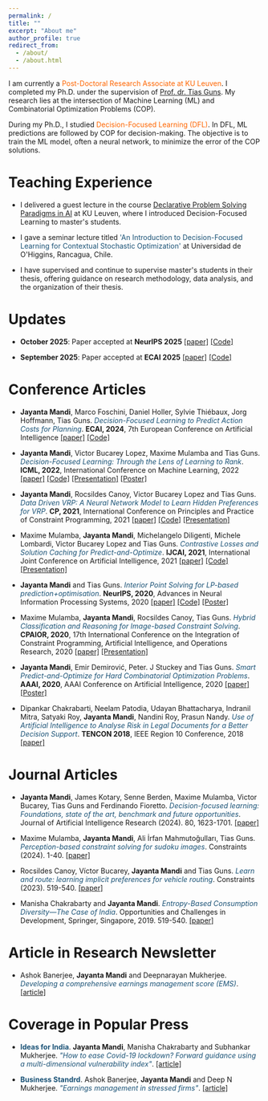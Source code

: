 ```yaml
---
permalink: /
title: ""
excerpt: "About me"
author_profile: true
redirect_from: 
  - /about/
  - /about.html
---
```


I am currently a <font color="#FF6600">Post-Doctoral Research Associate at KU Leuven</font>.
I completed my Ph.D. under the supervision of [Prof. dr. Tias Guns](https://people.cs.kuleuven.be/~tias.guns/). My research lies at the intersection of Machine Learning (ML) and Combinatorial Optimization Problems (COP).

During my Ph.D., I studied <font color="#FF6600">Decision-Focused Learning (DFL)</font>. In DFL, ML predictions are followed by COP for decision-making. The objective is to train the ML model, often a neural network, to minimize the error of the COP solutions.
# Teaching Experience
* I delivered a guest lecture in the course [Declarative Problem Solving Paradigms in AI](https://onderwijsaanbod.kuleuven.be/syllabi/e/H02A3AE.htm#activetab=doelstellingen_idp1521920) at KU Leuven, where I introduced Decision-Focused Learning to master's students.

* I gave a seminar lecture titled <font color="#1A5276">'An Introduction to Decision-Focused Learning for Contextual Stochastic Optimization'</font> at Universidad de O'Higgins, Rancagua, Chile.

* I have supervised and continue to supervise master's students in their thesis, offering guidance on research methodology, data analysis, and the organization of their thesis.

# Updates
* **October 2025**: Paper accepted at **NeurIPS 2025** [[paper]](https://www.arxiv.org/pdf/2510.04951) [[Code]](https://github.com/JayMan91/OdeceDFLforConstraintsNeurips25) 

* **September 2025**: Paper accepted at **ECAI 2025** [[paper]](https://doi.org/10.3233/FAIA251273) [[Code]](https://github.com/JayMan91/DYS-NET-SCE) 


# Conference Articles
* **Jayanta Mandi**, Marco Foschini, Daniel Holler, Sylvie Thiébaux, Jorg Hoffmann, Tias Guns.  *<font color="#1A5276">Decision-Focused Learning to Predict Action Costs for Planning</font>*. **ECAI, 2024**, 7th European Conference on Artificial Intelligence [[paper]](https://ebooks.iospress.nl/doi/10.3233/FAIA240975) [[Code]](https://github.com/ML-KULeuven/DFLPredict-Action-Costs-for-Planning) 

*   **Jayanta Mandi**, Victor Bucarey Lopez, Maxime Mulamba and Tias Guns. *<font color="#1A5276">Decision-Focused Learning: Through the Lens of Learning to Rank</font>*. **ICML, 2022**, International Conference on Machine Learning, 2022 [[paper]](https://proceedings.mlr.press/v162/mandi22a.html) [[Code]](https://github.com/JayMan91/ltr-predopt)  [[Presentation]](https://icml.cc/virtual/2022/spotlight/18376) [[Poster]](files/ICMLposter.pdf)

*   **Jayanta Mandi**, Rocsildes Canoy, Victor Bucarey Lopez and Tias Guns.
    *<font color="#1A5276">Data Driven VRP: A Neural Network Model to Learn Hidden Preferences for VRP</font>*. **CP, 2021**, International Conference on Principles and Practice of Constraint Programming, 2021 [[paper]](https://drops.dagstuhl.de/opus/volltexte/2021/15333/) [[Code]](https://github.com/JayMan91/CP2021-Data-Driven-VRP)  [[Presentation]](https://www.youtube.com/watch?v=Mbc8asuz2sg)

*   Maxime Mulamba, **Jayanta Mandi**, Michelangelo Diligenti, Michele Lombardi, Victor Bucarey Lopez  and Tias Guns.
    *<font color="#1A5276">Contrastive Losses and Solution Caching for Predict-and-Optimize</font>*. **IJCAI, 2021**, International Joint Conference on Artificial Intelligence, 2021 [[paper]](https://www.ijcai.org/proceedings/2021/390) [[Code]](https://github.com/CryoCardiogram/ijcai-cache-loss-pno) [[Presentation]](https://ijcai-21.org/videos-slides/?video=5079)

*   **Jayanta Mandi** and Tias Guns.
    *<font color="#1A5276">Interior Point Solving for LP-based prediction+optimisation</font>*. **NeurIPS, 2020**, Advances in Neural Information Processing Systems, 2020 [[paper]](https://proceedings.neurips.cc/paper/2020/hash/51311013e51adebc3c34d2cc591fefee-Abstract.html) [[Code]](https://github.com/JayMan91/NeurIPSIntopt) [[Poster]](files/NIPS20_7109.pdf) 
    
    
*   Maxime Mulamba, **Jayanta Mandi**, Rocsildes Canoy, Tias Guns. 
    *<font color="#1A5276">Hybrid Classification and Reasoning for Image-based Constraint Solving</font>*. **CPAIOR, 2020**, 17th International Conference on the Integration of Constraint Programming, Artificial Intelligence, and Operations Research, 2020 [[paper]](https://link.springer.com/chapter/10.1007/978-3-030-58942-4_24) [[Presentation]](https://youtu.be/byyOQreSGXg?t=30)

*   **Jayanta Mandi**, Emir Demirović, Peter. J Stuckey and Tias Guns.
    *<font color="#1A5276">Smart Predict-and-Optimize for Hard Combinatorial Optimization Problems</font>*. **AAAI, 2020**, AAAI Conference on Artificial Intelligence, 2020 [[paper]](https://aaai.org/ojs/index.php/AAAI/article/view/5521) [[Poster]](files/AAAI20_Poster.pdf) 

*   Dipankar Chakrabarti, Neelam Patodia, Udayan Bhattacharya, Indranil Mitra, Satyaki Roy, 
    **Jayanta   Mandi**,  Nandini Roy, Prasun Nandy. *<font color="#1A5276">Use of Artificial Intelligence to Analyse Risk in Legal 
    Documents for a Better Decision Support</font>*. **TENCON 2018**, IEEE Region 10 Conference, 2018 [[paper]](https://ieeexplore.ieee.org/document/8650382)   

# Journal Articles
* **Jayanta Mandi**, James Kotary, Senne Berden, Maxime Mulamba, Victor Bucarey, Tias Guns and Ferdinando Fioretto. *<font color="#1A5276">Decision-focused learning: Foundations, state of the art, benchmark and future opportunities</font>*. Journal of Artificial Intelligence Research (2024). 80, 1623-1701. [[paper]](https://www.jair.org/index.php/jair/article/view/15943)

* Maxime Mulamba, **Jayanta Mandi**, Ali İrfan Mahmutoğulları, Tias Guns. *<font color="#1A5276">Perception-based constraint solving for sudoku images</font>*. Constraints (2024). 1-40. [[paper]](https://link.springer.com/article/10.1007/s10601-024-09372-9)   

* Rocsildes Canoy, Víctor Bucarey, **Jayanta Mandi** and Tias Guns. *<font color="#1A5276">Learn and route: learning implicit preferences for vehicle routing</font>*. Constraints (2023). 519-540. [[paper]](https://doi.org/10.1007/s10601-023-09363-2)   

*   Manisha Chakrabarty and **Jayanta  Mandi**.
    *<font color="#1A5276">Entropy-Based Consumption Diversity—The Case of India</font>*. Opportunities and Challenges in Development, Springer, Singapore, 2019. 519-540. [[paper]](https://www.springerprofessional.de/en/entropy-based-consumption-diversity-the-case-of-india/17220174)   

# Article in Research Newsletter
*   Ashok Banerjee, **Jayanta Mandi** and Deepnarayan Mukherjee.
     *<font color="#1A5276">Developing a comprehensive earnings management score (EMS)</font>*. [[article]](https://www.iimcal.ac.in/sites/all/files/pdfs/artha_may_17.pdf#page=6) 

# Coverage in Popular Press
* **<font color="#1A5276">Ideas for India</font>**. **Jayanta   Mandi**, Manisha Chakrabarty and 
    Subhankar Mukherjee. *<font color="#1A5276">"How to ease Covid-19 lockdown? Forward guidance using a multi-dimensional vulnerability index"</font>*. [[article]](https://www.ideasforindia.in/topics/macroeconomics/how-to-ease-covid-19-lockdown-forward-guidance-using-a-multidimensional-vulnerability-index.html)

* **<font color="#1A5276">Business Standrd</font>**. Ashok Banerjee, **Jayanta  Mandi** and Deep N 
    Mukherjee. *<font color="#1A5276">"Earnings management in stressed firms"</font>*. [[article]](https://www.business-standard.com/article/companies/earnings-management-in-stressed-firms-117073101722_1.html)